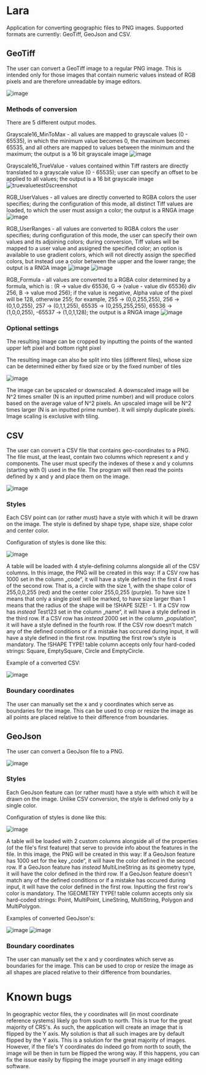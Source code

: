 # Lara
Application for converting geographic files to PNG images.
Supported formats are currently: GeoTiff, GeoJson and CSV.

## GeoTiff
The user can convert a GeoTiff image to a regular PNG image. This is intended only for those images that contain numeric values instead of RGB pixels and are therefore unreadable by image editors.

![image](https://github.com/vikipedia48/Lara/assets/37978310/75312394-2abd-4fba-9659-4c703487cc19)

### Methods of conversion
There are 5 different output modes.

Grayscale16_MinToMax - all values are mapped to grayscale values (0 - 65535), in which the minimum value becomes 0, the maximum becomes 65535, and all others are mapped to values between the minimum and the maximum; the output is a 16 bit grayscale image
![image](https://user-images.githubusercontent.com/37978310/224423081-1445816b-96ea-4276-89cc-414c850121f3.png)

Grayscale16_TrueValue - values contained within Tiff rasters are directly translated to a grayscale value (0 - 65535); user can specify an offset to be applied to all values; the output is a 16 bit grayscale image
![truevaluetest0screenshot](https://user-images.githubusercontent.com/37978310/224422668-e968f566-b853-4c41-8909-46d95aaa1b90.png)

RGB_UserValues - all values are directly converted to RGBA colors the user specifies; during the configuration of this mode, all distinct Tiff values are loaded, to which the user must assign a color; the output is a RNGA image
![image](https://user-images.githubusercontent.com/37978310/224427228-a8e9426d-b33e-45d5-a34f-650b73995641.png)

RGB_UserRanges - all values are converted to RGBA colors the user specifies; during configuration of this mode, the user can specify their own values and its adjoining colors; during conversion, Tiff values will be mapped to a user value and assigned the specified color; an option is available to use gradient colors, which will not directly assign the specified colors, but instead use a color between the upper and the lower range; the output is a RNGA image
![image](https://user-images.githubusercontent.com/37978310/224425006-ea35e0ab-288c-49ed-ba79-29909275b96e.png)
![image](https://user-images.githubusercontent.com/37978310/224425385-359c04ee-de05-4193-896e-f1c448295d95.png)

RGB_Formula - all values are converted to a RGBA color determined by a formula, which is : (R -> value div 65536, G -> (value - value div 65536) div 256, B -> value mod 256); if the value is negative, Alpha value of the pixel will be 128, otherwise 255; for example, 255 -> (0,0,255,255), 256 -> (0,1,0,255), 257 -> (0,1,1,255), 65535 -> (0,255,255,255), 65536 -> (1,0,0,255), -65537 -> (1,0,1,128); the output is a RNGA image
![image](https://user-images.githubusercontent.com/37978310/224425658-f80ba917-6fa6-4c1f-81d2-c4f60af43aa7.png)

### Optional settings

The resulting image can be cropped by inputting the points of the wanted upper left pixel and bottom right pixel

The resulting image can also be split into tiles (different files), whose size can be determined either by fixed size or by the fixed number of tiles

![image](https://github.com/vikipedia48/GeoConverter/assets/37978310/1ba223cf-4baa-48d5-be28-c5899234098c)

The image can be upscaled or downscaled. 
A downscaled image will be N^2 times smaller (N is an inputted prime number) and will produce colors based on the average value of N^2 pixels. 
An upscaled image will be N^2 times larger (N is an inputted prime number). It will simply duplicate pixels. 
Image scaling is exclusive with tiling. 

## CSV
The user can convert a CSV file that contains geo-coordinates to a PNG. The file must, at the least, contain two columns which represent x and y components. The user must specify the indexes of these x and y columns (starting with 0) used in the file. The program will then read the points defined by x and y and place them on the image.

![image](https://github.com/vikipedia48/Lara/assets/37978310/db12aee8-e7c8-460d-b827-9b1dc2df8b3d)

### Styles
Each CSV point can (or rather must) have a style with which it will be drawn on the image. The style is defined by shape type, shape size, shape color and center color.


Configuration of styles is done like this:

![image](https://github.com/vikipedia48/GeoConverter/assets/37978310/3e8696d9-344e-48f3-8fcd-d150fb91a3a7)

A table will be loaded with 4 style-defining columns alongside all of the CSV columns. In this image, the PNG will be created in this way:
If a CSV row has 1000 set in the column „code“, it will have a style defined in the first 4 rows of the second row. That is, a circle with the size 1, with the shape color of 255,0,0,255 (red) and the center color 255,0,255 (purple). To have size 1 means that only a single pixel will be marked, to have size larger than 1 means that the radius of the shape will be !SHAPE SIZE! - 1.
If a CSV row has *instead* Test123 set in the column „name“, it will have a style defined in the third row. If a CSV row has *instead* 2000 set in the column „population“, it will have a style defined in the fourth row. If the CSV row doesn't match any of the defined conditions or if a mistake has occured during input, it will have a style defined in the first row. Inputting the first row's style is mandatory.
The !SHAPE TYPE! table column accepts only four hard-coded strings: Square, EmptySquare, Circle and EmptyCircle.

Example of a converted CSV: 

![image](https://github.com/vikipedia48/GeoConverter/assets/37978310/98a4fc89-e562-43b6-b49c-761f8e153c8a)

### Boundary coordinates
The user can manually set the x and y coordinates which serve as boundaries for the image. This can be used to crop or resize the image as all points are placed relative to their difference from boundaries.  

## GeoJson
The user can convert a GeoJson file to a PNG. 

![image](https://github.com/vikipedia48/Lara/assets/37978310/d91d22ef-a7fe-4de1-8ad7-ded0e1794b4f)

### Styles
Each GeoJson feature can (or rather must) have a style with which it will be drawn on the image. Unlike CSV conversion, the style is defined only by a single color.

Configuration of styles is done like this:

![image](https://github.com/vikipedia48/GeoConverter/assets/37978310/236f544b-9382-4559-89f1-8bcf58a24cfc)

A table will be loaded with 2 custom columns alongside all of the properties (of the file's first feature) that serve to provide info about the features in the file. In this image, the PNG will be created in this way:
If a GeoJson feature has 1000 set for the key „code“, it will have the color defined in the second row. If a GeoJson feature has *instead* MultiLineString as its geometry type, it will have the color defined in the third row. If a GeoJson feature doesn't match any of the defined conditions or if a mistake has occured during input, it will have the color defined in the first row. Inputting the first row's color is mandatory.
The !GEOMETRY TYPE! table column accepts only six hard-coded strings: Point, MultiPoint, LineString, MultiString, Polygon and MultiPolygon.

Examples of converted GeoJson's:

![image](https://github.com/vikipedia48/GeoConverter/assets/37978310/8c6988b5-8150-4602-bd39-90bc333b831b)
![image](https://github.com/vikipedia48/GeoConverter/assets/37978310/88fdd56a-2485-4c81-bbe0-938af77c05d1)

### Boundary coordinates
The user can manually set the x and y coordinates which serve as boundaries for the image. This can be used to crop or resize the image as all shapes are placed relative to their difference from boundaries.  

# Known bugs
In geographic vector files, the y coordinates will (in most coordinate reference systems) likely go from south to north. This is true for the great majority of CRS's. As such, the application will create an image that is flipped by the Y axis. My solution is that all such images are by default flipped by the Y axis. This is a solution for the great majority of images. However, if the file's Y coordinates do indeed go from north to south, the image will be then in turn be flipped the wrong way. If this happens, you can fix the issue easily by flipping the image yourself in any image editing software.  

